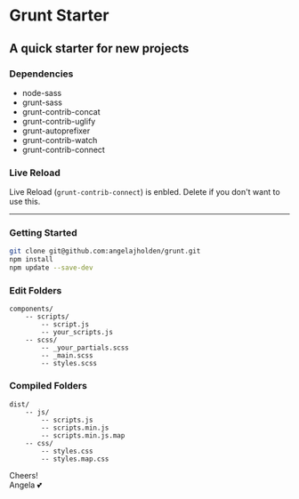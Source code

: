 # Grunt Starter

## A quick starter for new projects

### Dependencies

-   node-sass
-   grunt-sass
-   grunt-contrib-concat
-   grunt-contrib-uglify
-   grunt-autoprefixer
-   grunt-contrib-watch
-   grunt-contrib-connect

### Live Reload

Live Reload (`grunt-contrib-connect`) is enbled. Delete if you don't want to use this.

---

### Getting Started

```bash
git clone git@github.com:angelajholden/grunt.git
npm install
npm update --save-dev
```

### Edit Folders

```
components/
    -- scripts/
        -- script.js
        -- your_scripts.js
    -- scss/
        -- _your_partials.scss
        -- _main.scss
        -- styles.scss
```

### Compiled Folders

```
dist/
    -- js/
        -- scripts.js
        -- scripts.min.js
        -- scripts.min.js.map
    -- css/
        -- styles.css
        -- styles.map.css
```

Cheers!  
Angela :two_hearts:
